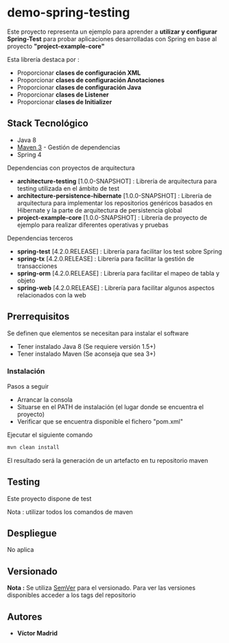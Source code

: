 # demo-spring-testing

Este proyecto representa un ejemplo para aprender a **utilizar y configurar Spring-Test** para probar aplicaciones desarrolladas con Spring en base al proyecto **"project-example-core"**

Esta librería destaca por :

* Proporcionar **clases de configuración XML** 
* Proporcionar **clases de configuración Anotaciones**
* Proporcionar **clases de configuración Java** 
* Proporcionar **clases de Listener** 
* Proporcionar **clases de Initializer**


## Stack Tecnológico

* Java 8
* [Maven 3](https://maven.apache.org/) - Gestión de dependencias
* Spring 4

Dependencias con proyectos de arquitectura

* **architecture-testing** [1.0.0-SNAPSHOT] : Librería de arquitectura para testing utilizada en el ámbito de test
* **architecture-persistence-hibernate** [1.0.0-SNAPSHOT] : Librería de arquitectura para implementar los repositorios genéricos basados en Hibernate y la parte de arquitectura de persistencia global
* **project-example-core** [1.0.0-SNAPSHOT] : Librería de proyecto de ejemplo para realizar diferentes operativas y pruebas


Dependencias terceros

* **spring-test** [4.2.0.RELEASE] : Librería para facilitar los test sobre Spring
* **spring-tx** [4.2.0.RELEASE] : Librería para facilitar la gestión de transacciones
* **spring-orm** [4.2.0.RELEASE] : Librería para facilitar el mapeo de tabla y objeto
* **spring-web** [4.2.0.RELEASE] : Librería para facilitar algunos aspectos relacionados con la web


## Prerrequisitos

Se definen que elementos se necesitan para instalar el software

* Tener instalado Java 8 (Se requiere versión 1.5+)
* Tener instalado Maven (Se aconseja que sea 3+)


### Instalación

Pasos a seguir 

* Arrancar la consola
* Situarse en el PATH de instalación (el lugar donde se encuentra el proyecto)
* Verificar que se encuentra disponible el fichero "pom.xml"

Ejecutar el siguiente comando

```bash
mvn clean install
```

El resultado será la generación de un artefacto en tu repositorio maven


## Testing

Este proyecto dispone de test

Nota : utilizar todos los comandos de maven

## Despliegue

No aplica


## Versionado

**Nota :** Se utiliza [SemVer](http://semver.org/) para el versionado. 
Para ver las versiones disponibles acceder a los tags del repositorio

## Autores

* **Víctor Madrid**
